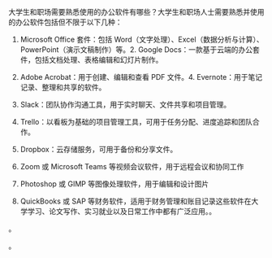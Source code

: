 大学生和职场需要熟悉使用的办公软件有哪些？大学生和职场人士需要熟悉并使用的办公软件包括但不限于以下几种：

1. Microsoft Office 套件：包括 Word（文字处理）、Excel（数据分析与计算）、PowerPoint（演示文稿制作）等。2. Google Docs：一款基于云端的办公套件，包括文档处理、表格编辑和幻灯片制作。

3. Adobe Acrobat：用于创建、编辑和查看 PDF 文件。4. Evernote：用于笔记记录、整理和共享的软件。

5. Slack：团队协作沟通工具，用于实时聊天、文件共享和项目管理。

6. Trello：以看板为基础的项目管理工具，可用于任务分配、进度追踪和团队合作。

7. Dropbox：云存储服务，可用于备份和分享文件。

8. Zoom 或 Microsoft Teams 等视频会议软件，用于远程会议和协同工作 

9. Photoshop 或 GIMP 等图像处理软件，用于编辑和设计图片

10. QuickBooks 或 SAP 等财务软件，适用于财务管理和账目记录这些软件在大学学习、论文写作、实习就业以及日常工作中都有广泛应用。。

。

。






